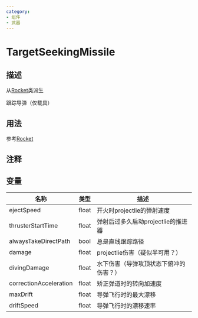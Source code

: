 ```yaml
---
category: 
- 组件
- 武器
---
```

# TargetSeekingMissile
## 描述
从[Rocket](./Rocket.md)类派生

跟踪导弹（仅载具）
## 用法

参考[Rocket](./Rocket.md)

## 注释

## 变量
| 名称 | 类型 | 描述 |
| ----------- | ----------- | ----------- |
| ejectSpeed  | float | 开火时projectlie的弹射速度 |  
| thrusterStartTime  | float | 弹射后过多久启动projectlie的推进器 |  
| alwaysTakeDirectPath  | bool | 总是直线跟踪路径 |  
| damage  | float | projectlie伤害（疑似半可用？） |  
| divingDamage  | float | 水下伤害（导弹攻顶状态下俯冲的伤害？） |  
| correctionAcceleration  | float | 矫正弹道时的转向加速度 |  
| maxDrift  | float | 导弹飞行时的最大漂移 |  
| driftSpeed  | float | 导弹飞行时的漂移速率 |  
